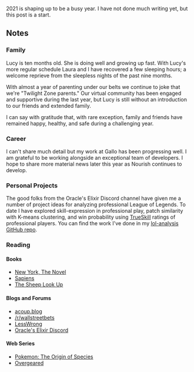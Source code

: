 2021 is shaping up to be a busy year. I have not done much writing yet, but this post is a start. 

## Notes  
### Family  
Lucy is ten months old. She is doing well and growing up fast. With Lucy's more regular schedule Laura and I have recovered a few sleeping hours; a welcome reprieve from the sleepless nights of the past nine months.  

With almost a year of parenting under our belts we continue to joke that we're "Twilight Zone parents." Our virtual community has been engaged and supportive during the last year, but Lucy is still without an introduction to our friends and extended family.

I can say with gratitude that, with rare exception, family and friends have remained happy, healthy, and safe during a challenging year.

### Career  
I can't share much detail but my work at Gallo has been progressing well. I am grateful to be working alongside an exceptional team of developers. I hope to share more material news later this year as Nourish continues to develop.  

### Personal Projects  
The good folks from the Oracle's Elixir Discord channel have given me a number of project ideas for analyzing professional League of Legends. To date I have explored skill-expression in professional play, patch similarity with K-means clustering, and win probability using [TrueSkill](https://trueskill.org/) ratings of professional players. You can find the work I've done in my [lol-analysis GitHub repo](https://github.com/paulperrone/lol-analysis).

### Reading  
#### Books  
* [New York, The Novel](https://www.amazon.com/New-York-Novel-Edward-Rutherfurd/dp/0345497422)
* [Sapiens](https://www.amazon.com/Sapiens-Humankind-Yuval-Noah-Harari/dp/0062316117/ref=tmm_pap_swatch_0?_encoding=UTF8&qid=1612046114&sr=1-1)
* [The Sheep Look Up](https://www.amazon.com/Sheep-Look-Up-John-Brunner/dp/1504032632/ref=tmm_pap_swatch_0?_encoding=UTF8&qid=1612046136&sr=1-1)

#### Blogs and Forums  
* [acoup.blog](https://acoup.blog/)
* [/r/wallstreetbets](https://www.reddit.com/r/wallstreetbets/)
* [LessWrong](https://www.lesswrong.com/)
* [Oracle's Elixir Discord](https://discord.gg/XbfQesXr)

#### Web Series  
* [Pokemon: The Origin of Species](http://daystareld.com/category/stories/pokemon/)
* [Overgeared](https://engnovel.com/overgeared-pid5.html)
